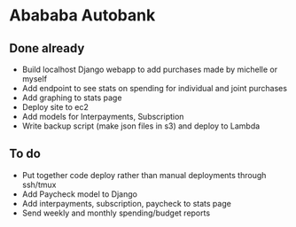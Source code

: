 # Abababa Autobank

## Done already

- Build localhost Django webapp to add purchases made by michelle or myself
- Add endpoint to see stats on spending for individual and joint purchases
- Add graphing to stats page
- Deploy site to ec2
- Add models for Interpayments, Subscription
- Write backup script (make json files in s3) and deploy to Lambda

## To do

- Put together code deploy rather than manual deployments through ssh/tmux
- Add Paycheck model to Django
- Add interpayments, subscription, paycheck to stats page
- Send weekly and monthly spending/budget reports

